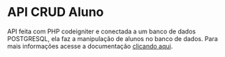 <h1>API CRUD Aluno</h1>

API feita com PHP codeigniter e conectada a um banco de dados POSTGRESQL, ela faz a manipulação de alunos no banco de dados.
Para mais informações acesse a documentação <a href="https://documenter.getpostman.com/view/6763046/SzS5wnbW?version=latest">clicando aqui</a>.
